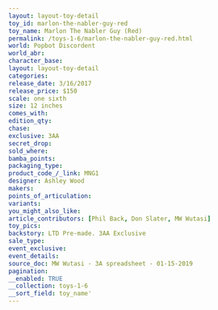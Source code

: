```yaml
---
layout: layout-toy-detail 
toy_id: marlon-the-nabler-guy-red
toy_name: Marlon The Nabler Guy (Red)
permalink: /toys-1-6/marlon-the-nabler-guy-red.html
world: Popbot Discordent
world_abr: 
character_base: 
layout: layout-toy-detail
categories: 
release_date: 3/16/2017
release_price: $150 
scale: one sixth
size: 12 inches
comes_with: 
edition_qty: 
chase: 
exclusive: 3AA
secret_drop: 
sold_where: 
bamba_points: 
packaging_type: 
product_code_/_link: MNG1
designer: Ashley Wood
makers: 
points_of_articulation: 
variants: 
you_might_also_like: 
article_contributors: [Phil Back, Don Slater, MW Wutasi]
toy_pics: 
backstory: LTD Pre-made. 3AA Exclusive
sale_type: 
event_exclusive: 
event_details: 
source_doc: MW Wutasi - 3A spreadsheet - 01-15-2019
pagination: 
__enabled: TRUE
__collection: toys-1-6
__sort_field: toy_name'
---
```

